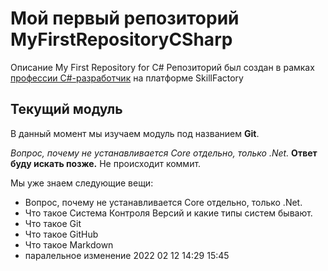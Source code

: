 # Мой первый репозиторий MyFirstRepositoryCSharp
Описание My First Repository for C#
Репозиторий был создан в рамках [профессии C#-разработчик](https://skillfactory.ru/csharp) на платформе SkillFactory
## Текущий модуль
В данный момент мы изучаем модуль под названием **Git**.

*Вопрос, почему не устанавливается Core отдельно, только .Net.*
**Ответ буду искать позже.**
Не происходит коммит.

Мы уже знаем следующие вещи:
* Вопрос, почему не устанавливается Core отдельно, только .Net.
* Что такое Система Контроля Версий и какие типы систем бывают.
* Что такое Git
* Что такое GitHub
* Что такое Markdown
* паралельное изменение 2022 02 12 14:29
15:45
